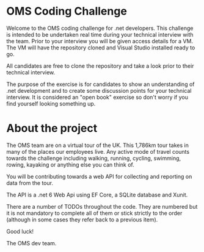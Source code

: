 # OMS Coding Challenge

Welcome to the OMS coding challenge for .net developers. This challenge is intended to be undertaken real time during your technical interview with the team. Prior to your interview you will be given access details for a VM. The VM will have the repository cloned and Visual Studio installed ready to go.

All candidates are free to clone the repository and take a look prior to their technical interview.

The purpose of the exercise is for candidates to show an understanding of .net development and to create some discussion points for your technical interview. It is considered an "open book" exercise so don't worry if you find yourself looking something up.

# About the project

The OMS team are on a virtual tour of the UK. This 1,786km tour takes in many of the places our employees live. Any active mode of travel counts towards the challenge including walking, running, cycling, swimming, rowing, kayaking or anything else you can think of.

You will be contributing towards a web API for collecting and reporting on data from the tour.

The API is a .net 6 Web Api using EF Core, a SQLite database and Xunit.

There are a number of TODOs throughout the code. They are numbered but it is not mandatory to complete all of them or stick strictly to the order (although in some cases they refer back to a previous item).

Good luck!

The OMS dev team.
